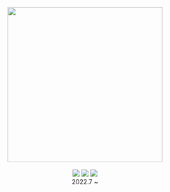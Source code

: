 <p align='center'>
  <img src='https://user-images.githubusercontent.com/31071467/179661168-487984d6-63da-47f6-ba28-cc23353756a3.png' width = 350>
  <br>
  <br>
  <img src ="https://img.shields.io/badge/Unity-100000?style=for-the-badge&logo=unity&logoColor=white">
  <img src ="https://img.shields.io/badge/C%23-239120?style=for-the-badge&logo=c-sharp&logoColor=white">
  <img src ="https://img.shields.io/badge/Windows-0078D6?style=for-the-badge&logo=windows&logoColor=white">
  <br>
  2022.7 ~
</p>
